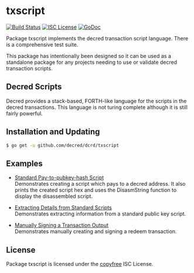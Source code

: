 txscript
========

[![Build Status](http://img.shields.io/travis/decred/dcrd.svg)](https://travis-ci.org/decred/dcrd)
[![ISC License](http://img.shields.io/badge/license-ISC-blue.svg)](http://copyfree.org)
[![GoDoc](https://img.shields.io/badge/godoc-reference-blue.svg)](http://godoc.org/github.com/decred/dcrd/txscript)

Package txscript implements the decred transaction script language.  There is
a comprehensive test suite.

This package has intentionally been designed so it can be used as a standalone
package for any projects needing to use or validate decred transaction scripts.

## Decred Scripts

Decred provides a stack-based, FORTH-like language for the scripts in
the decred transactions.  This language is not turing complete
although it is still fairly powerful.

## Installation and Updating

```bash
$ go get -u github.com/decred/dcrd/txscript
```

## Examples

* [Standard Pay-to-pubkey-hash Script](http://godoc.org/github.com/decred/dcrd/txscript#example-PayToAddrScript)  
  Demonstrates creating a script which pays to a decred address.  It also
  prints the created script hex and uses the DisasmString function to display
  the disassembled script.

* [Extracting Details from Standard Scripts](http://godoc.org/github.com/decred/dcrd/txscript#example-ExtractPkScriptAddrs)  
  Demonstrates extracting information from a standard public key script.

* [Manually Signing a Transaction Output](http://godoc.org/github.com/decred/dcrd/txscript#example-SignTxOutput)  
  Demonstrates manually creating and signing a redeem transaction.

## License

Package txscript is licensed under the [copyfree](http://copyfree.org) ISC
License.
